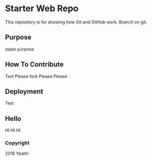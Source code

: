 # Starter Web Repo

This repository is for showing how Git and GitHub work.
Branch on git.

## Purpose

stash purpose

## How To Contribute

Test Please fork Please Please

## Deployment

Test

## Hello

HI HI HI

### Copyright

2018 Yeahh
